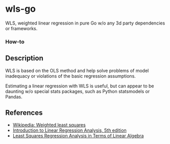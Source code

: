 # wls-go
WLS, weighted linear regression in pure Go w/o any 3d party dependencies or frameworks.

### How-to

## Description

WLS is based on the OLS method and help solve problems of model inadequacy or violations of the basic regression
assumptions.

Estimating a linear regression with WLS is useful, but can appear to be daunting w/o special stats packages, such as
Python statsmodels or Pandas.

## References

- [Wikipedia: Weighted least squares](https://en.wikipedia.org/wiki/Weighted_least_squares)
- [Introduction to Linear Regression Analysis, 5th edition](https://tinyurl.com/y3clfnrs)
- [Least Squares Regression Analysis in Terms of Linear Algebra](https://tinyurl.com/y485qhlg) 

